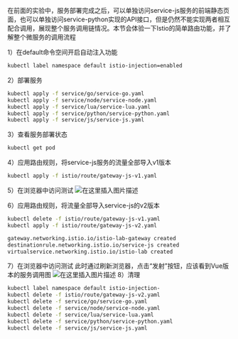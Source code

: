 在前面的实验中，服务部署完成之后，可以单独访问service-js服务的前端静态页面，也可以单独访问service-python实现的API接口，但是仍然不能实现两者相互配合调用，展现整个服务调用链情况。本节会体验一下Istio的简单路由功能，并了解整个微服务的调用流程

1）在default命令空间开启自动注入功能
```bash
kubectl label namespace default istio-injection=enabled
```
2）部署服务

```bash
kubectl apply -f service/go/service-go.yaml
kubectl apply -f service/node/service-node.yaml
kubectl apply -f service/lua/service-lua.yaml
kubectl apply -f service/python/service-python.yaml
kubectl apply -f service/js/service-js.yaml
```
3）查看服务部署状态

```bash
kubectl get pod
```
4）应用路由规则，将service-js服务的流量全部导入v1版本

```bash
kubectl apply -f istio/route/gateway-js-v1.yaml 
```
5）在浏览器中访问测试
![在这里插入图片描述](https://img-blog.csdnimg.cn/20200512205814450.jpg?x-oss-process=image/watermark,type_ZmFuZ3poZW5naGVpdGk,shadow_10,text_aHR0cHM6Ly9ibG9nLmNzZG4ubmV0L3FxXzQzMTA5OTc4,size_16,color_FFFFFF,t_70)

6）应用路由规则，将流量全部导入service-js的v2版本

```bash
kubectl delete -f istio/route/gateway-js-v1.yaml
kubectl apply -f istio/route/gateway-js-v2.yaml

gateway.networking.istio.io/istio-lab-gateway created
destinationrule.networking.istio.io/service-js created
virtualservice.networking.istio.io/istio-lab created
```
7）在浏览器中访问测试
此时通过刷新浏览器，点击“发射”按钮，应该看到Vue版本的服务调用图
![在这里插入图片描述](https://img-blog.csdnimg.cn/20200512210719517.jpg?x-oss-process=image/watermark,type_ZmFuZ3poZW5naGVpdGk,shadow_10,text_aHR0cHM6Ly9ibG9nLmNzZG4ubmV0L3FxXzQzMTA5OTc4,size_16,color_FFFFFF,t_70)
8）清理

```bash
kubectl label namespace default istio-injection-
kubectl delete -f istio/route/gateway-js-v2.yaml
kubectl delete -f service/go/service-go.yaml
kubectl delete -f service/node/service-node.yaml
kubectl delete -f service/lua/service-lua.yaml
kubectl delete -f service/python/service-python.yaml
kubectl delete -f service/js/service-js.yaml 
```
